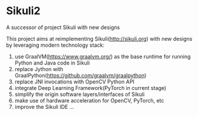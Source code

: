 # Sikuli2
A successor of project Sikuli with new designs

This project aims at reimplementing Sikuli(http://sikuli.org) with new designs by leveraging modern technology stack:
1. use GraalVM(https://www.graalvm.org/) as the base runtime for running Python and Java code in Sikuli
2. replace Jython with GraalPython(https://github.com/graalvm/graalpython)
3. replace JNI invocations with OpenCV Python API
4. integrate Deep Learning Framework(PyTorch in current stage)
5. simplify the origin software layers/interfaces of Sikuli
6. make use of hardware acceleration for OpenCV, PyTorch, etc
7. improve the Sikuli IDE ...

